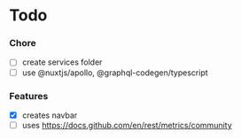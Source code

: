 # Todo

### Chore

- [ ] create services folder
- [ ] use @nuxtjs/apollo, @graphql-codegen/typescript

### Features

- [x] creates navbar
- [ ] uses https://docs.github.com/en/rest/metrics/community